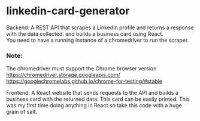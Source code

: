 # linkedin-card-generator

Backend:
A REST API that scrapes a LinkedIn profile and returns a response with the data collected. and builds a business card using React.
<br>
You need to have a running instance of a chromedriver to run the scraper.

### Note:
The chromedriver must support the Chrome browser version
https://chromedriver.storage.googleapis.com/
https://googlechromelabs.github.io/chrome-for-testing/#stable

Frontend:
A React website that sends requests to the API and builds a business card with the returned data. This card can be easily printed.
This was my first time doing anything in React so take this code with a huge grain of salt.
